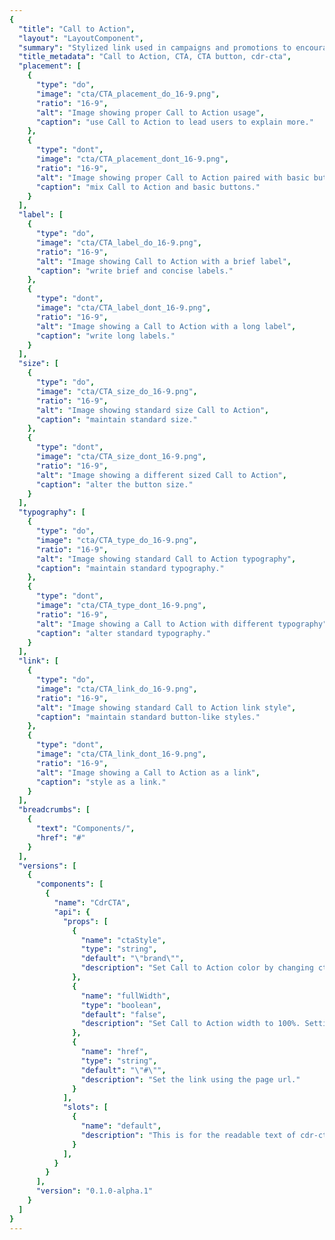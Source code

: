 ```yaml
---
{
  "title": "Call to Action",
  "layout": "LayoutComponent",
  "summary": "Stylized link used in campaigns and promotions to encourage users to further explore featured products, services or offers.",
  "title_metadata": "Call to Action, CTA, CTA button, cdr-cta",
  "placement": [
    {
      "type": "do",
      "image": "cta/CTA_placement_do_16-9.png",
      "ratio": "16-9",
      "alt": "Image showing proper Call to Action usage",
      "caption": "use Call to Action to lead users to explain more."
    },
    {
      "type": "dont",
      "image": "cta/CTA_placement_dont_16-9.png",
      "ratio": "16-9",
      "alt": "Image showing proper Call to Action paired with basic button",
      "caption": "mix Call to Action and basic buttons."
    }
  ],
  "label": [
    {
      "type": "do",
      "image": "cta/CTA_label_do_16-9.png",
      "ratio": "16-9",
      "alt": "Image showing Call to Action with a brief label",
      "caption": "write brief and concise labels."
    },
    {
      "type": "dont",
      "image": "cta/CTA_label_dont_16-9.png",
      "ratio": "16-9",
      "alt": "Image showing a Call to Action with a long label",
      "caption": "write long labels."
    }
  ],
  "size": [
    {
      "type": "do",
      "image": "cta/CTA_size_do_16-9.png",
      "ratio": "16-9",
      "alt": "Image showing standard size Call to Action",
      "caption": "maintain standard size."
    },
    {
      "type": "dont",
      "image": "cta/CTA_size_dont_16-9.png",
      "ratio": "16-9",
      "alt": "Image showing a different sized Call to Action",
      "caption": "alter the button size."
    }
  ],
  "typography": [
    {
      "type": "do",
      "image": "cta/CTA_type_do_16-9.png",
      "ratio": "16-9",
      "alt": "Image showing standard Call to Action typography",
      "caption": "maintain standard typography."
    },
    {
      "type": "dont",
      "image": "cta/CTA_type_dont_16-9.png",
      "ratio": "16-9",
      "alt": "Image showing a Call to Action with different typography",
      "caption": "alter standard typography."
    }
  ],
  "link": [
    {
      "type": "do",
      "image": "cta/CTA_link_do_16-9.png",
      "ratio": "16-9",
      "alt": "Image showing standard Call to Action link style",
      "caption": "maintain standard button-like styles."
    },
    {
      "type": "dont",
      "image": "cta/CTA_link_dont_16-9.png",
      "ratio": "16-9",
      "alt": "Image showing a Call to Action as a link",
      "caption": "style as a link."
    }
  ],
  "breadcrumbs": [
    {
      "text": "Components/",
      "href": "#"
    }
  ],
  "versions": [
    {
      "components": [
        {
          "name": "CdrCTA",
          "api": {
            "props": [
              {
                "name": "ctaStyle",
                "type": "string",
                "default": "\"brand\"",
                "description": "Set Call to Action color by changing ctaStyle to match different themes. \nPossible values: {brand, dark, light, sale}"
              },
              {
                "name": "fullWidth",
                "type": "boolean",
                "default": "false",
                "description": "Set Call to Action width to 100%. Setting it to true will set the width to 100% of the parent container. "
              },
              {
                "name": "href",
                "type": "string",
                "default": "\"#\"",
                "description": "Set the link using the page url."
              }
            ],
            "slots": [
              {
                "name": "default",
                "description": "This is for the readable text of cdr-cta."
              }
            ],
          }
        }
      ],
      "version": "0.1.0-alpha.1"
    }
  ]
}
---
```


<cdr-doc-tabs>
<template slot="Overview">
<cdr-doc-table-of-contents-shell>

## Dark

Use dark Call to Action over a light background image or color to provide proper contrast. This is the default Call to Action style.

<cdr-doc-example-code-pair :background-toggle="false" repository-href="https://github.com/rei/rei-cedar/tree/18.08.1/src/components/cta" sandbox-href="https://codesandbox.io/s/9ojj43x1op">

```html
  <cdr-cta 
    href="https://rei.com"
    cta-style="dark"
  >
    Explore travel tips &amp; gear
  </cdr-cta>
```

</cdr-doc-example-code-pair>

## Light

Use light Call to Action over a dark background image or color to provide proper contrast.

<cdr-doc-example-code-pair repository-href="https://github.com/rei/rei-cedar/tree/18.08.1/src/components/cta" sandbox-href="https://codesandbox.io/s/9ojj43x1op">

```html
  <cdr-cta 
    href="https://rei.com"
    cta-style="light"
  >
    Explore travel tips &amp; gear
  </cdr-cta>
```

</cdr-doc-example-code-pair>

## Sale

Use sale Call to Action for off-price placements.

<cdr-doc-example-code-pair repository-href="https://github.com/rei/rei-cedar/tree/18.08.1/src/components/cta" sandbox-href="https://codesandbox.io/s/9ojj43x1op">

```html
  <cdr-cta 
    href="https://rei.com"
    cta-style="sale"
  >
    Shop top-rated gear
  </cdr-cta>
```

</cdr-doc-example-code-pair>

## Brand

Use CTA blue link as an alternative.

<cdr-doc-example-code-pair repository-href="https://github.com/rei/rei-cedar/tree/18.08.1/src/components/cta" sandbox-href="https://codesandbox.io/s/9ojj43x1op">

```html
  <cdr-cta
    cta-style="brand"
    href="https://rei.com"
  >
    Explore travel tips &amp; gear
  </cdr-cta>
```

</cdr-doc-example-code-pair>

## Elevated

Adds drop shadow to increase contrast and visibility of Call to Action when placed over an image.

<cdr-doc-example-code-pair repository-href="https://github.com/rei/rei-cedar/tree/18.08.1/src/components/cta" sandbox-href="https://codesandbox.io/s/9ojj43x1op">

```html
  <cdr-cta 
    href="https://rei.com"
    cta-style="brand"
    modifier="elevated"
  >
    Explore travel tips &amp; gear
  </cdr-cta>
```

</cdr-doc-example-code-pair>

</cdr-doc-table-of-contents-shell>
</template>

<template slot="Design Guidelines">
<cdr-doc-table-of-contents-shell>

## Use when
- Encouraging a user to navigate to a new location
- Promoting a campaign, promotional advertisements, or email offers

## Don't use when

- Triggering interface interactions. Instead, use a [Button](/components/button/) component

## Foundation

- Use uppercase for all words within a Call to Action

## Content

Call to Action exists as a means to navigate users to a new location or additional information:

- Use clear and concise text
- Make it clear what happens when this link is clicked or tapped 
- For example, “Shop Backpacking” Call to Action on a homepage would navigate the user to an assortment of backpacking-related products available for purchase
- Use all caps for CTAs, not sentence case, title caps or all lowercase

To construct consistent and universal Call to Actions across the site:

- If leading to a Brand/Category/Activity Landing page, UI text for Call to Action should be **[Explore Brand/Category/Activity Name]**
- If leading to a Product Detail page, UI text for Call to Action should be **[Shop Product Name]**
- If leading to a Collection/Search Result, UI text for Call to Action should be **[Shop all Brand/Category/Activity Name]**

## Behavior

Avoid combining a Call to Action with a basic button. Disabling Call to Actions is not semantically supported.

<do-dont :examples="$page.frontmatter.placement" />

Write brief and concise Call to Action labels to ensure a good customer experience for mobile and desktop users.

<do-dont :examples="$page.frontmatter.label" />

Maintain standard size of a Call to Action.

<do-dont :examples="$page.frontmatter.size" />

Maintain typography styling for a Call to Action.

<do-dont :examples="$page.frontmatter.typography" />

Maintain button styling for a Call to Action. Do not style as a link.

<do-dont :examples="$page.frontmatter.link" />

## Accessibility

When using Call to Action with assistive technology:

- Use an aria-label to clarify information 
- Clearly and concisely label what happens when the Call to Action is clicked or tapped
- For example, aria-label might read: “Shop our \<specific advertising category\>"

Call to Action text and text links must comply to AA color contrast and text size accessibility compliance guidelines:

- Choose a the light button theme on dark background or dark button theme on light background
- Test color contrast for button themes against all backgrounds

This component has no specific WCAG compliance attributes built into the control. Call to Action can: 

- Receive keyboard focus by default
- Enable states: Focus, Hover, and Active

## Related Links

- [Button](/components/button/)
- [Links](/components/link/)


</cdr-doc-table-of-contents-shell>
</template>

<template slot="API">
<cdr-doc-table-of-contents-shell>
  
## Properties
<cdr-doc-api type="prop" :api-data="$page.frontmatter.versions[0].components[0].api.props" />

## Slots
<cdr-doc-api type="slot" :api-data="$page.frontmatter.versions[0].components[0].api.slots" />

## Modifiers

- elevated

## Installation

Resources are available with the [cdr-cta package](https://www.npmjs.com/package/@rei/cdr-cta):

<cdr-doc-api type="installation" />

- Component: `@rei/cdr-cta`
- Component styles: `cdr-cta.css`

To incorporate the required assets for a component, use the following steps:

### #1. Install using NPM

Install the `cdr-cta` package using `npm` in your terminal:

_Terminal_

```terminal
    npm i -s @rei/cdr-link
```

### #2. Import Dependencies

_main.js_

```javascript
// import your required css
import "@rei/cdr-cta/dist/cdr-cta.css";

// CTA uses a 
import "@rei/cdr-link/dist/cdr-icon.css";
```

### #3. Add component to a template

_local.vue_

```vue
<template>
...
  <cdr-cta href="rei.com"></cdr-cta>
...
</template>

<script>
import { CdrCta } from '@rei/cdr-cta';
export default {
  ...
  components: {
    CdrCta
  }
}
</script>
```

## Usage

This example code renders a full width `cdr-cta`, with the `elevated` modifier and the `sale` theme.

```vue
<template>
  <cdr-cta 
    href="https://rei.com" 
    :full-width="true" 
    cta-style="sale" 
    modifier"elevated"
  >
    See our new gear!
  </cdr-cta>
</template>
```

The `cdr-cta` component looks like a button; however it's actually an anchor:
- Do not use when a button is preferable such as triggering an action
- Do not assign the role of button
- For basic links, use [cdr-link](/components/link/)

## Accessibility

- Ensure cdr-cta can be accessed via the keyboard. Don't manipulate the default tab index
- Ensure assistive technologies can find all cdr-cta links on a page by:
  - Using labels that are descriptive. Do not use "Click here" or "start here"
  - Describing the cdr-cta link's destination when clicked
  - Always providing an href attribute. Empty href attributes are not considered true links.
  - Use hidden text that can be read by screen readers, if screen space for text is minimal
  - Use an inline element for hidden text using the cdr-sr-only class
  ```vue
  <cdr-cta>
    Start here <span class="cdr-sr-only">for help finding the proper sleeping bag</span>
  </cdr-cta>
  ```

</cdr-doc-table-of-contents-shell>
</template>

<template slot="History">

## 1.0.0

### What's new

**CdrCTA** component:

- Includes suppoort for various themes
- Renders default and full-width sizes

Git commit reference [(b944d3a)](https://github.com/rei/rei-cedar/commit/b944d3a91b45dd1778d71674eaf26073f4521caa)

</template>
</cdr-doc-tabs>